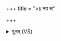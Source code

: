 +++
title = "०३ नव च"

+++
<details><summary>मूलम् (VS)</summary>

नव॑ च॒ या न॑व॒तिश्च॑ सं॒यन्ति॒ स्कन्ध्या॑ अ॒भि।  
इ॒तस्ताः सर्वा॑ नश्यन्तु वा॒का अ॑प॒चिता॑मिव ॥
</details>
